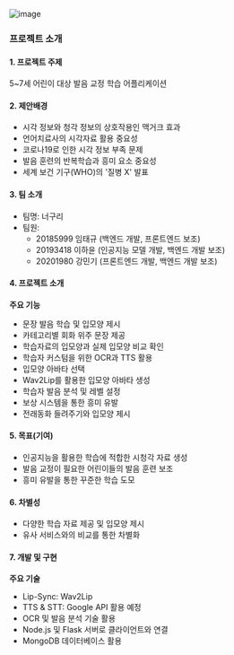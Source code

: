 ![image](https://github.com/All-Bareumi/.github/assets/52996753/0b894a61-be3d-4d67-b2ce-240e57b77250)

### 프로젝트 소개


#### 1. 프로젝트 주제
5~7세 어린이 대상 발음 교정 학습 어플리케이션

#### 2. 제안배경
- 시각 정보와 청각 정보의 상호작용인 맥거크 효과
- 언어치료사의 시각자료 활용 중요성
- 코로나19로 인한 시각 정보 부족 문제
- 발음 훈련의 반복학습과 흥미 요소 중요성
- 세계 보건 기구(WHO)의 '질병 X' 발표

#### 3. 팀 소개
- 팀명: 너구리
- 팀원:
  - 20185999 임태규 (백엔드 개발, 프론트엔드 보조)
  - 20193418 이하윤 (인공지능 모델 개발, 백엔드 개발 보조)
  - 20201980 강민기 (프론트엔드 개발, 백엔드 개발 보조)

#### 4. 프로젝트 소개
**주요 기능**
- 문장 발음 학습 및 입모양 제시
- 카테고리별 회화 위주 문장 제공
- 학습자료의 입모양과 실제 입모양 비교 확인
- 학습자 커스텀을 위한 OCR과 TTS 활용
- 입모양 아바타 선택
- Wav2Lip를 활용한 입모양 아바타 생성
- 학습자 발음 분석 및 레벨 설정
- 보상 시스템을 통한 흥미 유발
- 전래동화 들려주기와 입모양 제시

#### 5. 목표(기여)
- 인공지능을 활용한 학습에 적합한 시청각 자료 생성
- 발음 교정이 필요한 어린이들의 발음 훈련 보조
- 흥미 유발을 통한 꾸준한 학습 도모

#### 6. 차별성
- 다양한 학습 자료 제공 및 입모양 제시
- 유사 서비스와의 비교를 통한 차별화

#### 7. 개발 및 구현
**주요 기술**
- Lip-Sync: Wav2Lip
- TTS & STT: Google API 활용 예정
- OCR 및 발음 분석 기술 활용
- Node.js 및 Flask 서버로 클라이언트와 연결
- MongoDB 데이터베이스 활용
